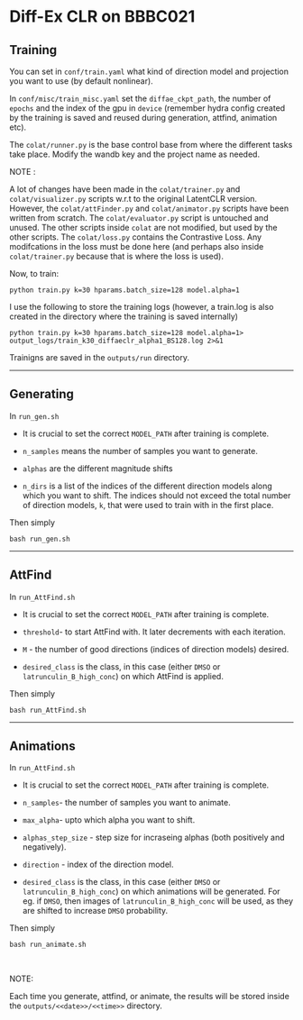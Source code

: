 # Diff-Ex CLR on BBBC021 

## Training

You can set in `conf/train.yaml` what kind of direction model and projection you want to use (by default nonlinear).

In `conf/misc/train_misc.yaml` set the `diffae_ckpt_path`, the number of `epochs` and the index of the gpu in `device` (remember hydra config created by the training is saved and reused during generation, attfind, animation etc).

The `colat/runner.py` is the base control base from where the different tasks take place. Modify the wandb key and the project name as needed.


NOTE :

A lot of changes have been made in the `colat/trainer.py` and `colat/visualizer.py` scripts w.r.t to the original LatentCLR version. However, the `colat/attFinder.py` and `colat/animator.py` scripts have been written from scratch. The `colat/evaluator.py` script is untouched and unused. The other scripts inside `colat` are not modified, but used by the other scripts. The `colat/loss.py` contains the Contrastive Loss. Any modifcations in the loss must be done here (and perhaps also inside `colat/trainer.py` because that is where the loss is used).


Now, to train:

```
python train.py k=30 hparams.batch_size=128 model.alpha=1 
```

I use the following to store the training logs (however, a train.log is also created in the directory where the training is saved internally)
```
python train.py k=30 hparams.batch_size=128 model.alpha=1> output_logs/train_k30_diffaeclr_alpha1_BS128.log 2>&1
```

Trainigns are saved in the `outputs/run` directory.

<hr>

## Generating

In `run_gen.sh`

- It is crucial to set the correct `MODEL_PATH` after training is complete.

- `n_samples` means the number of samples you want to generate.

- `alphas` are the different magnitude shifts

- `n_dirs` is a list of the indices of the different direction models along which you want to shift. The indices should not exceed the total number of direction models, `k`, that were used to train with in the first place.

Then simply

```
bash run_gen.sh
```

<hr>

## AttFind

In `run_AttFind.sh`

- It is crucial to set the correct `MODEL_PATH` after training is complete.

- `threshold`- to start AttFind with. It later decrements with each iteration.

- `M` - the number of good directions (indices of direction models) desired.

- `desired_class` is the class, in this case (either ``DMSO`` or ``latrunculin_B_high_conc``) on which AttFind is applied.

Then simply


```
bash run_AttFind.sh
```

<hr>

## Animations


In `run_AttFind.sh`

- It is crucial to set the correct `MODEL_PATH` after training is complete.

- `n_samples`- the number of samples you want to animate.

- `max_alpha`- upto which alpha you want to shift.

- `alphas_step_size` - step size for incraseing alphas (both positively and negatively).

- `direction` - index of the direction model.

- `desired_class` is the class, in this case (either ``DMSO`` or ``latrunculin_B_high_conc``) on which animations will be generated. For eg. if ``DMSO``, then images of ``latrunculin_B_high_conc`` will be used, as they are shifted to increase ``DMSO`` probability.


Then simply

```
bash run_animate.sh
```
<br>

NOTE:

Each time you generate, attfind, or animate, the results will be stored inside the `outputs/<<date>>/<<time>>` directory. 

